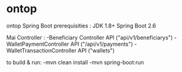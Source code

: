 # ontop
ontop Spring Boot 
prerequisities :
JDK 1.8+
Spring Boot 2.6


Mai  Controller :
-Beneficiary Controller API ("api/v1/beneficiarys")
-WalletPaymentController API ("/api/v1/payments")
-WalletTransactionController API ("wallets")

 to build & run:
 -mvn clean install
 -mvn spring-boot:run 
